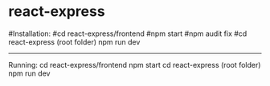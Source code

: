# react-express
#Installation:
#cd react-express/frontend
#npm start 
#npm audit fix
#cd react-express (root folder)
npm run dev
**********************************************************************************
Running:
cd react-express/frontend
npm start
cd react-express (root folder)
npm run dev

